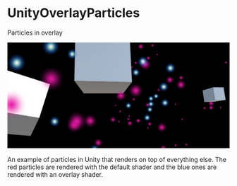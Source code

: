 # UnityOverlayParticles

Particles in overlay

![Overlay particles](/cover.png?raw=true "Overlay particles")

An example of particles in Unity that renders on top of everything else.
The red particles are rendered with the default shader and the blue ones are
rendered with an overlay shader.
